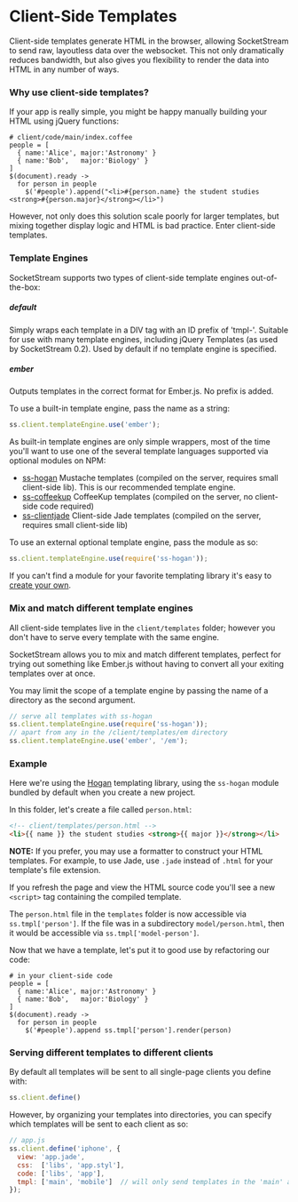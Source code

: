 # Client-Side Templates

Client-side templates generate HTML in the browser, allowing SocketStream to send raw, layoutless data over the websocket. This not only dramatically reduces bandwidth, but also gives you flexibility to render the data into HTML in any number of ways.


### Why use client-side templates?

If your app is really simple, you might be happy manually building your HTML using jQuery functions:

``` coffee-script
# client/code/main/index.coffee
people = [
  { name:'Alice', major:'Astronomy' }
  { name:'Bob',   major:'Biology' }
]
$(document).ready ->
  for person in people
    $('#people').append("<li>#{person.name} the student studies <strong>#{person.major}</strong></li>")
```

However, not only does this solution scale poorly for larger templates, but mixing together display logic and HTML is bad practice. Enter client-side templates.


### Template Engines

SocketStream supports two types of client-side template engines out-of-the-box:

##### default
Simply wraps each template in a DIV tag with an ID prefix of 'tmpl-'. Suitable for use with many template engines, including jQuery Templates (as used by SocketStream 0.2). Used by default if no template engine is specified.

##### ember
Outputs templates in the correct format for Ember.js. No prefix is added.

To use a built-in template engine, pass the name as a string:

```javascript
ss.client.templateEngine.use('ember');
```

As built-in template engines are only simple wrappers, most of the time you'll want to use one of the several template languages supported via optional modules on NPM:

* [ss-hogan](https://github.com/socketstream/ss-hogan) Mustache templates (compiled on the server, requires small client-side lib). This is our recommended template engine.
* [ss-coffeekup](https://github.com/socketstream/ss-coffeekup) CoffeeKup templates (compiled on the server, no client-side code required)
* [ss-clientjade](https://github.com/sveisvei/ss-clientjade) Client-side Jade templates (compiled on the server, requires small client-side lib)

To use an external optional template engine, pass the module as so:

```javascript
ss.client.templateEngine.use(require('ss-hogan'));
```

If you can't find a module for your favorite templating library it's easy to [create your own](https://github.com/socketstream/socketstream/blob/master/doc/guide/en/template_engine_wrappers.md).


### Mix and match different template engines

All client-side templates live in the `client/templates` folder; however you don't have to serve every template with the same engine.

SocketStream allows you to mix and match different templates, perfect for trying out something like Ember.js without having to convert all your exiting templates over at once.

You may limit the scope of a template engine by passing the name of a directory as the second argument.

```javascript
// serve all templates with ss-hogan
ss.client.templateEngine.use(require('ss-hogan'));
// apart from any in the /client/templates/em directory
ss.client.templateEngine.use('ember', '/em');
```


### Example

Here we're using the [Hogan](http://twitter.github.com/hogan.js/) templating library, using the `ss-hogan` module bundled by default when you create a new project.

In this folder, let's create a file called `person.html`:

``` html
<!-- client/templates/person.html -->
<li>{{ name }} the student studies <strong>{{ major }}</strong></li>
```

**NOTE:** If you prefer, you may use a formatter to construct your HTML templates. For example, to use Jade, use `.jade` instead of `.html` for your template's file extension.

If you refresh the page and view the HTML source code you'll see a new `<script>` tag containing the compiled template.

The `person.html` file in the `templates` folder is now accessible via `ss.tmpl['person']`. If the file was in a subdirectory `model/person.html`, then it would be accessible via `ss.tmpl['model-person']`.

Now that we have a template, let's put it to good use by refactoring our code:

``` coffee-script
# in your client-side code
people = [
  { name:'Alice', major:'Astronomy' }
  { name:'Bob',   major:'Biology' }
]
$(document).ready ->
  for person in people
    $('#people').append ss.tmpl['person'].render(person)
```


### Serving different templates to different clients

By default all templates will be sent to all single-page clients you define with:

``` javascript
ss.client.define()
```

However, by organizing your templates into directories, you can specify which templates will be sent to each client as so:


``` javascript
// app.js
ss.client.define('iphone', {
  view: 'app.jade',
  css:  ['libs', 'app.styl'],
  code: ['libs', 'app'],
  tmpl: ['main', 'mobile']  // will only send templates in the 'main' and 'mobile' directories
});
```




